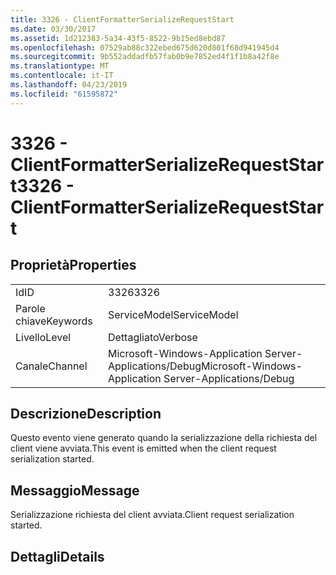 ```yaml
---
title: 3326 - ClientFormatterSerializeRequestStart
ms.date: 03/30/2017
ms.assetid: 1d212383-5a34-43f5-8522-9b15ed8ebd87
ms.openlocfilehash: 07529ab88c322ebed675d620d801f68d941945d4
ms.sourcegitcommit: 9b552addadfb57fab0b9e7852ed4f1f1b8a42f8e
ms.translationtype: MT
ms.contentlocale: it-IT
ms.lasthandoff: 04/23/2019
ms.locfileid: "61595872"
---
```

# <a name="3326---clientformatterserializerequeststart"></a><span data-ttu-id="4430e-102">3326 - ClientFormatterSerializeRequestStart</span><span class="sxs-lookup"><span data-stu-id="4430e-102">3326 - ClientFormatterSerializeRequestStart</span></span>
## <a name="properties"></a><span data-ttu-id="4430e-103">Proprietà</span><span class="sxs-lookup"><span data-stu-id="4430e-103">Properties</span></span>  
  
|||  
|-|-|  
|<span data-ttu-id="4430e-104">Id</span><span class="sxs-lookup"><span data-stu-id="4430e-104">ID</span></span>|<span data-ttu-id="4430e-105">3326</span><span class="sxs-lookup"><span data-stu-id="4430e-105">3326</span></span>|  
|<span data-ttu-id="4430e-106">Parole chiave</span><span class="sxs-lookup"><span data-stu-id="4430e-106">Keywords</span></span>|<span data-ttu-id="4430e-107">ServiceModel</span><span class="sxs-lookup"><span data-stu-id="4430e-107">ServiceModel</span></span>|  
|<span data-ttu-id="4430e-108">Livello</span><span class="sxs-lookup"><span data-stu-id="4430e-108">Level</span></span>|<span data-ttu-id="4430e-109">Dettagliato</span><span class="sxs-lookup"><span data-stu-id="4430e-109">Verbose</span></span>|  
|<span data-ttu-id="4430e-110">Canale</span><span class="sxs-lookup"><span data-stu-id="4430e-110">Channel</span></span>|<span data-ttu-id="4430e-111">Microsoft-Windows-Application Server-Applications/Debug</span><span class="sxs-lookup"><span data-stu-id="4430e-111">Microsoft-Windows-Application Server-Applications/Debug</span></span>|  
  
## <a name="description"></a><span data-ttu-id="4430e-112">Descrizione</span><span class="sxs-lookup"><span data-stu-id="4430e-112">Description</span></span>  
 <span data-ttu-id="4430e-113">Questo evento viene generato quando la serializzazione della richiesta del client viene avviata.</span><span class="sxs-lookup"><span data-stu-id="4430e-113">This event is emitted when the client request serialization started.</span></span>  
  
## <a name="message"></a><span data-ttu-id="4430e-114">Messaggio</span><span class="sxs-lookup"><span data-stu-id="4430e-114">Message</span></span>  
 <span data-ttu-id="4430e-115">Serializzazione richiesta del client avviata.</span><span class="sxs-lookup"><span data-stu-id="4430e-115">Client request serialization started.</span></span>  
  
## <a name="details"></a><span data-ttu-id="4430e-116">Dettagli</span><span class="sxs-lookup"><span data-stu-id="4430e-116">Details</span></span>
